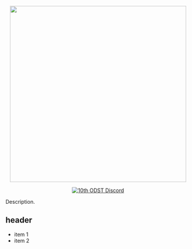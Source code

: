 <p align="center">
    <img src="https://raw.githubusercontent.com/asullivanr/10thMod/main/logo.png" width="480">
</p>

<p align="center">
    <a href="https://discord.gg/NRaTcPWFU2">
        <img src="https://img.shields.io/badge/Discord-Join-darkviolet.svg?style=flat-square" alt="10th ODST Discord">
    </a>
</p>

Description.

## header

- item 1
- item 2